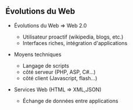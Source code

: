 ##  Évolutions du Web

- Évolutions du Web => Web 2.0
  - Utilisateur proactif (wikipedia, blogs, etc.)
  - Interfaces riches, intégration d'applications

- Moyens techniques
  - Langage de scripts
  - côté serveur (PHP, ASP, C#...)
  - côté client (Javascript, flash...)

- Services Web (HTML => XML,JSON)
  - Échange de données entre applications
